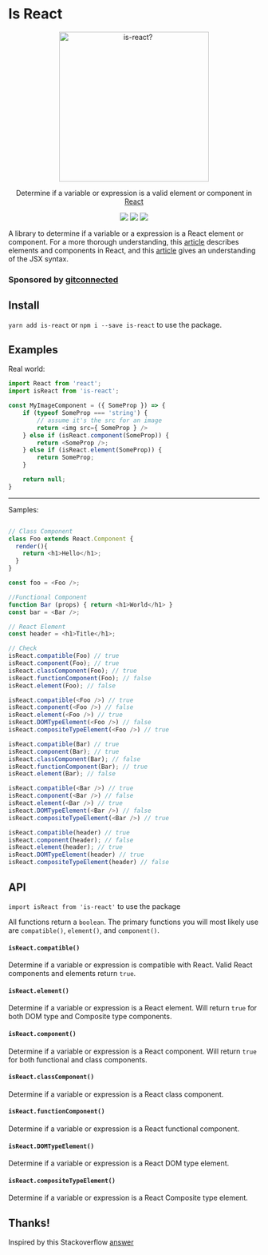 # Is React

<p align="center">
  <a href="https://www.npmjs.com/package/is-react">
    <img alt="is-react?" src="https://github.com/treyhuffine/is-react/raw/master/is-react.png" width="300">
  </a>
</p>

<p align="center">
  Determine if a variable or expression is a valid element or component in <a href="https://facebook.github.io/react">React</a>
</p>

<p align="center">
  <a href="https://www.npmjs.com/package/is-react"><img src="https://img.shields.io/npm/v/is-react.svg?style=flat-square"></a>
  <a href="https://www.npmjs.com/package/is-react"><img src="https://img.shields.io/npm/dm/is-react.svg?style=flat-square"></a>
  <a href="https://travis-ci.org/treyhuffine/is-react"><img src="https://img.shields.io/travis/treyhuffine/is-react/master.svg?style=flat-square"></a>
</p>

A library to determine if a variable or a expression is a React element or component.
For a more thorough understanding, this  [article](https://facebook.github.io/react/blog/2015/12/18/react-components-elements-and-instances.html) describes elements and components in React, and this [article](https://facebook.github.io/react/docs/jsx-in-depth.html)
gives an understanding of the JSX syntax.

### Sponsored by [gitconnected](https://gitconnected.com)

## Install

`yarn add is-react` or `npm i --save is-react` to use the package.

## Examples

Real world:
```javascript
import React from 'react';
import isReact from 'is-react';

const MyImageComponent = ({ SomeProp }) => {
    if (typeof SomeProp === 'string') {
        // assume it's the src for an image
        return <img src={ SomeProp } />
    } else if (isReact.component(SomeProp)) {
        return <SomeProp />;
    } else if (isReact.element(SomeProp)) {
        return SomeProp;
    }

    return null;
}
```
______________________

Samples:
```javascript

// Class Component
class Foo extends React.Component {
  render(){
    return <h1>Hello</h1>;
  }
}

const foo = <Foo />;

//Functional Component
function Bar (props) { return <h1>World</h1> }
const bar = <Bar />;

// React Element
const header = <h1>Title</h1>;

// Check
isReact.compatible(Foo) // true
isReact.component(Foo); // true
isReact.classComponent(Foo); // true
isReact.functionComponent(Foo); // false
isReact.element(Foo); // false

isReact.compatible(<Foo />) // true
isReact.component(<Foo />) // false
isReact.element(<Foo />) // true
isReact.DOMTypeElement(<Foo />) // false
isReact.compositeTypeElement(<Foo />) // true

isReact.compatible(Bar) // true
isReact.component(Bar); // true
isReact.classComponent(Bar); // false
isReact.functionComponent(Bar); // true
isReact.element(Bar); // false

isReact.compatible(<Bar />) // true
isReact.component(<Bar />) // false
isReact.element(<Bar />) // true
isReact.DOMTypeElement(<Bar />) // false
isReact.compositeTypeElement(<Bar />) // true

isReact.compatible(header) // true
isReact.component(header); // false
isReact.element(header); // true
isReact.DOMTypeElement(header) // true
isReact.compositeTypeElement(header) // false
```

## API
`import isReact from 'is-react'` to use the package

All functions return a `boolean`. The primary functions you will most likely
use are `compatible()`, `element()`, and `component()`.

#### `isReact.compatible()`

Determine if a variable or expression is compatible with React. Valid React
components and elements return `true`.

#### `isReact.element()`

Determine if a variable or expression is a React element. Will return `true`
for both DOM type and Composite type components.

#### `isReact.component()`

Determine if a variable or expression is a React component. Will return `true`
for both functional and class components.

#### `isReact.classComponent()`

Determine if a variable or expression is a React class component.

#### `isReact.functionComponent()`

Determine if a variable or expression is a React functional component.

#### `isReact.DOMTypeElement()`

Determine if a variable or expression is a React DOM type element.

#### `isReact.compositeTypeElement()`

Determine if a variable or expression is a React Composite type element.

## Thanks!

Inspired by this Stackoverflow [answer](http://stackoverflow.com/a/41658173)
